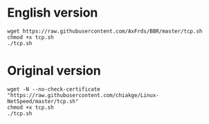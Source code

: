 # English version
```
wget https://raw.githubusercontent.com/AxFrds/BBR/master/tcp.sh
chmod +x tcp.sh
./tcp.sh
```

# Original version
```
wget -N --no-check-certificate "https://raw.githubusercontent.com/chiakge/Linux-NetSpeed/master/tcp.sh"
chmod +x tcp.sh
./tcp.sh
```
